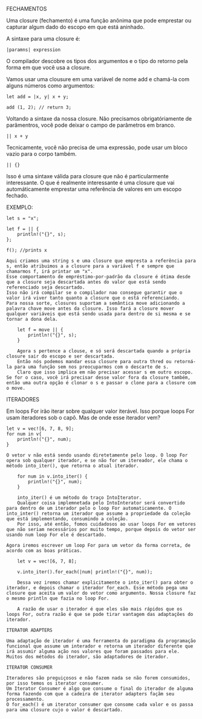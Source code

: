 FECHAMENTOS

Uma closure (fechamento) é uma função anônima que pode emprestar ou capturar algum dado do escopo em que está aninhado.

A sintaxe para uma closure é:

    |paramns| expression

O compilador descobre os tipos dos argumentos e o tipo do retorno pela forma em que você usa a closure.

Vamos usar uma clousure em uma variável de nome add e chamá-la com alguns números como argumentos:

    let add = |x, y| x + y;

    add (1, 2); // return 3;

Voltando a sintaxe da nossa closure. Não precisamos obrigatóriamente de parâmentros, você pode deixar o campo de parâmetros em branco.

    || x + y

Tecnicamente, você não precisa de uma expressão, pode usar um bloco vazio para o corpo também.

    || {}

Isso é uma sintaxe válida para closure que não é particularmente interessante. O que é realmente interessante é uma closure que vai automáticamente emprestar uma referência de valores em um escopo fechado.

EXEMPLO:

    let s = "x";

    let f = || {
        println!("{}", s);
    };

    f(); //prints x

    Aqui criamos uma string s e uma closure que empresta a referência para s, então atribuimos a a closure para a variável f e sempre que chamarmos f, irá printar um "x".
    Esse comportamento de empréstimo-por-padrão da closure é ótima desde que a closure seja descartada antes do valor que está sendo referenciado seja descartado.
    Isso não irá compilar se o compilador nao consegue garantir que o valor irá viver tanto quanto a closure que o está referenciando.
    Para nossa sorte, closures suportam a semântica move adicionando a palavra chave move antes da closure. Isso fará a closure mover qualquer variáveis que está sendo usada para dentro de si mesma e se tornar a dona dela.

        let f = move || {
            println!("{}", s);
        }

        Agora s pertence a clouse, e só será descartada quando a própria closure sair do escopo e ser descartada.
        Então nós podemos mandar essa closure para outra thred ou retorná-la para uma função sem nos preocuparmos com o descarte de s.
        Claro que isso implica em não precisar acessar s em outro escopo. Se for o caso, você irá precisar desse valor fora da closure também, então uma outra opção é clonar o s e passar o clone para a closure com o move.

ITERADORES

Em loops For irão iterar sobre qualquer valor iterável. Isso porque loops For usam iteradores sob o capô. Mas de onde esse iterador vem?

    let v = vec![6, 7, 8, 9];
    for num in v{
        println!("{}", num);
    }

    O vetor v não está sendo usando diretetamente pelo loop. O loop For opera sob qualquer iterador, e se não for um itereador, ele chama o método into_iter(), que retorna o atual iterador. 

        for num in v.into_iter() {
            println!("{}", num);
        }
    
        into_iter() é um método do traço IntoIterator.
        Qualquer coisa implemnetada pelo IntoInterator será convertido para dentro de um iterador pelo o loop For automaticamente. O into_inter() retorna um iterador que assume a propriedade da coleção que está implementando, consumindo a coleção.
        Por isso, até então, fomos cuidadosos ao usar loops For em vetores que não seriam necessários por muito tempo, porque depois do vetor ser usando num loop For ele é descartado.

    Agora iremos escrever um loop For para um vetor da forma correta, de acordo com as boas práticas.

        let v = vec![6, 7, 8];

        v.into_iter().for_each(|num| println!("{}", num));

        Dessa vez iremos chamar explicitamente o into_iter() para obter o iterador, e depois chamar o iterador for_each. Esse método pega uma closure que aceita um valor do vetor como argumento. Nossa closure faz o mesmo println que fazia no loop For.

        A razão de usar o iterador é que eles são mais rápidos que os loops For, outra razão é que se pode tirar vantagem das adaptações do iterador. 

    ITERATOR ADAPTERS
  
    Uma adaptação de iterador é uma ferramenta do paradigma da programação funcional que assume um interador e retorna um iterador diferente que irá assumir alguma ação nos valores que foram passados para ele.
    Muitos dos métodos do iterador, são adaptadores de iterador.

    ITERATOR CONSUMER

    Iteradores são preguiçosos e não fazem nada se não forem consumidos, por isso temos os iterator consumer.
    Um Iterator Consumer é algo que consume o final do iterador de alguma forma fazendo com que a cadeira de iterator adapters façãm seu processamento.
    O for_each() é um iterator consumer que consome cada valor e os passa para uma closure cujo o valor é descartado.